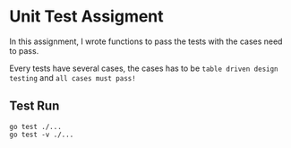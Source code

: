 # Unit Test Assigment

In this assignment, I wrote functions to pass the tests with the cases need to pass.

Every tests have several cases, the cases has to be `table driven design testing` and `all cases must pass!`

## Test Run
```
go test ./...
go test -v ./...
```
